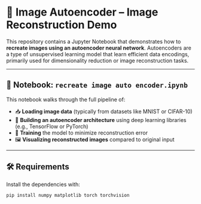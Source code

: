 # 🧠 Image Autoencoder – Image Reconstruction Demo

This repository contains a Jupyter Notebook that demonstrates how to **recreate images using an autoencoder neural network**. Autoencoders are a type of unsupervised learning model that learn efficient data encodings, primarily used for dimensionality reduction or image reconstruction tasks.

---

## 📓 Notebook: `recreate image auto encoder.ipynb`

This notebook walks through the full pipeline of:

- 📥 **Loading image data** (typically from datasets like MNIST or CIFAR-10)
- 🧠 **Building an autoencoder architecture** using deep learning libraries (e.g., TensorFlow or PyTorch)
- 🎯 **Training** the model to minimize reconstruction error
- 🖼️ **Visualizing reconstructed images** compared to original input

---

## 🛠️ Requirements

Install the dependencies with:

```bash
pip install numpy matplotlib torch torchvision
